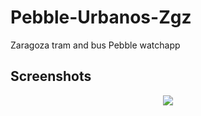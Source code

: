 # Pebble-Urbanos-Zgz
Zaragoza tram and bus Pebble watchapp

## Screenshots

<p align="center">
  <img src="http://i.imgur.com/ChEvjkB.png"/>
</p>
